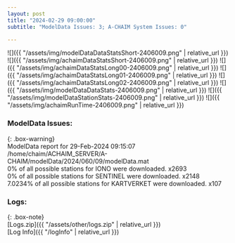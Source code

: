 ```yaml
---
layout: post
title: "2024-02-29 09:00:00"
subtitle: "ModelData Issues: 3; A-CHAIM System Issues: 0"

---
```


![]({{ "/assets/img/modelDataDataStatsShort-2406009.png" | relative_url }})
![]({{ "/assets/img/achaimDataStatsShort-2406009.png" | relative_url }})
![]({{ "/assets/img/achaimDataStatsLong00-2406009.png" | relative_url }})
![]({{ "/assets/img/achaimDataStatsLong01-2406009.png" | relative_url }})
![]({{ "/assets/img/achaimDataStatsLong02-2406009.png" | relative_url }})
![]({{ "/assets/img/modelDataDataStats-2406009.png" | relative_url }})
![]({{ "/assets/img/modelDataStationStats-2406009.png" | relative_url }})
![]({{ "/assets/img/achaimRunTime-2406009.png" | relative_url }})


### ModelData Issues:  
  
{: .box-warning}  
 ModelData report for 29-Feb-2024 09:15:07   
 /home/chaim/ACHAIM_SERVER/A-CHAIM/modelData/2024/060/09/modelData.mat   
 0% of all possible stations for IONO were downloaded. x2693   
 0% of all possible stations for SENTINEL were downloaded. x2148   
 7.0234% of all possible stations for KARTVERKET were downloaded. x107   
  


### Logs:  
  
{: .box-note}  
[Logs.zip]({{ "/assets/other/logs.zip" | relative_url }})  
[Log Info]({{ "/logInfo" | relative_url }})  
